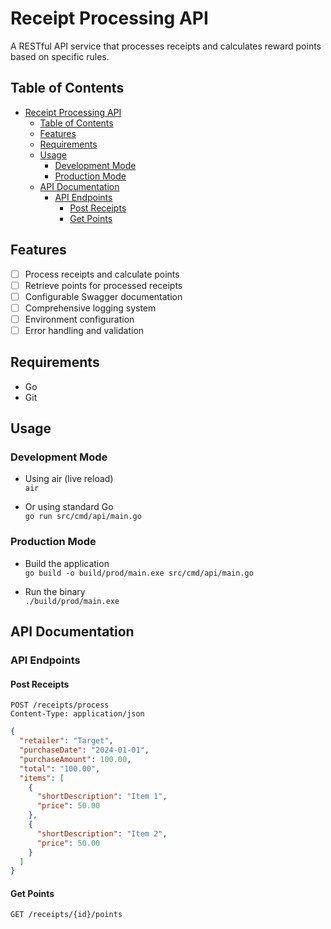 # Receipt Processing API

A RESTful API service that processes receipts and calculates reward points based on specific rules.

## Table of Contents

- [Receipt Processing API](#receipt-processing-api)
  - [Table of Contents](#table-of-contents)
  - [Features](#features)
  - [Requirements](#requirements)
  - [Usage](#usage)
    - [Development Mode](#development-mode)
    - [Production Mode](#production-mode)
  - [API Documentation](#api-documentation)
    - [API Endpoints](#api-endpoints)
      - [Post Receipts](#post-receipts)
      - [Get Points](#get-points)

## Features

- [ ] Process receipts and calculate points
- [ ] Retrieve points for processed receipts
- [ ] Configurable Swagger documentation
- [ ] Comprehensive logging system
- [ ] Environment configuration
- [ ] Error handling and validation

## Requirements

- Go
- Git

## Usage

### Development Mode

- Using air (live reload)  
  `air`

- Or using standard Go  
  `go run src/cmd/api/main.go`

### Production Mode

- Build the application  
  `go build -o build/prod/main.exe src/cmd/api/main.go`

- Run the binary  
  `./build/prod/main.exe`

## API Documentation

### API Endpoints

#### Post Receipts

    POST /receipts/process  
    Content-Type: application/json

```json
{
  "retailer": "Target",
  "purchaseDate": "2024-01-01",
  "purchaseAmount": 100.00,
  "total": "100.00",
  "items": [
    {
      "shortDescription": "Item 1",
      "price": 50.00
    },
    {
      "shortDescription": "Item 2",
      "price": 50.00
    }
  ]
}
```

#### Get Points

    GET /receipts/{id}/points
